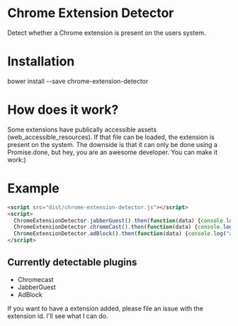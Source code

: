 # Chrome Extension Detector
Detect whether a Chrome extension is present on the users system.

# Installation
bower install --save chrome-extension-detector

# How does it work?
Some extensions have publically accessible assets (web_accessible_resources). If that file can be loaded, the extension is present on the system. The downside is that it can only be done using a Promise.done, but hey, you are an awesome developer. You can make it work:)

# Example
```html
<script src="dist/chrome-extension-detector.js"></script>
<script>
  ChromeExtensionDetector.jabberGuest().then(function(data) {console.log("jabberGuest:", data)});
  ChromeExtensionDetector.chromeCast().then(function(data) {console.log("chromeCast:", data)});
  ChromeExtensionDetector.adBlock().then(function(data) {console.log("adBlock:", data)});
</script>
```

## Currently detectable plugins
- Chromecast
- JabberGuest
- AdBlock

If you want to have a extension added, please file an issue with the extension id. I'll see what I can do.
